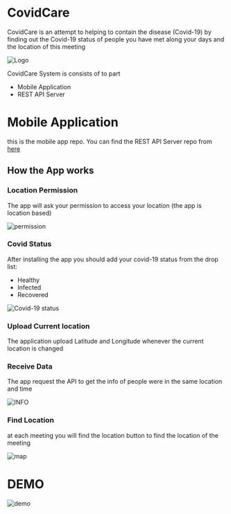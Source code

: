 # CovidCare
CovidCare is an attempt to helping to contain the disease (Covid-19) by finding out the Covid-19 status of people you have met along your days and the location of this meeting

![Logo](https://github.com/DiaaZiada/CovidCare-AndroidApp/blob/master/images/Screenshot%20from%202020-12-08%2015-04-29.png)

CovidCare System is consists of to part
* Mobile Application
* REST API Server
# Mobile Application 
this is the mobile app repo. You can find the REST API Server repo from [here](https://github.com/DiaaZiada/CovidCare-Server)

## How the App works 
### Location Permission
The app will ask your permission to access your location (the app is location based)

![permission](https://github.com/DiaaZiada/CovidCare-AndroidApp/blob/master/images/Screenshot_2020-12-08-15-42-12-635_com.google.android.packageinstaller.jpg)

### Covid Status
After installing the app you should add  your covid-19 status from the drop list:
* Healthy
* Infected
* Recovered

![Covid-19 status](https://github.com/DiaaZiada/CovidCare-AndroidApp/blob/master/images/Screenshot_2020-12-08-15-01-53-702_com.example.covidcare.jpg)

### Upload Current location
The application upload Latitude and Longitude whenever the current location is changed 
### Receive Data
The app request the API to get the info of people were in the same location and time

![INFO](https://github.com/DiaaZiada/CovidCare-AndroidApp/blob/master/images/Screenshot_2020-12-08-15-01-44-173_com.example.covidcare.jpg)

### Find Location
at each meeting you will find the location button to find the location of the meeting 

![map](https://github.com/DiaaZiada/CovidCare-AndroidApp/blob/master/images/Screenshot_2020-12-08-15-02-06-101_com.example.covidcare.jpg)

# DEMO

![demo](https://github.com/DiaaZiada/CovidCare-AndroidApp/blob/master/images/gifout.gif)






